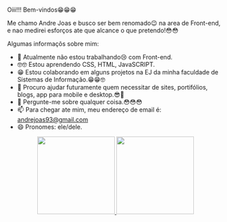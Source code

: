 ### 

Oiii!!!
Bem-vindos😁😁😁


Me chamo Andre Joas e busco ser bem renomado😉 na area de Front-end, 
e nao medirei esforços ate que alcance o que pretendo!😳😳

Algumas informaçõs sobre mim:

- 🔭 Atualmente não estou trabalhando😢 com Front-end.
- 🤓🤓 Estou aprendendo CSS, HTML, JavaSCRIPT.
- 😁 Estou colaborando em alguns projetos na EJ da minha faculdade de Sistemas de Informação.😁😁🤓 
- 🤔 Procuro ajudar futuramente quem necessitar de sites, portifólios, blogs, app para mobile e desktop.😎💖 
- 💬 Pergunte-me sobre qualquer coisa.😳😳😳
- 📫 Para chegar ate mim, meu endereço de email é: andrejoas93@gmail.com
- 😄 Pronomes: ele/dele.

<div align="center">
  <a href="https://github.com/AndreJoas/Andrejoas.git">
  <img height="180em" src="https://github-readme-stats.vercel.app/api?username=AndreJoas&show_icons=true&theme=dark&include_all_commits=true&count_private=true"/>
  <img height="180em" src="https://github-readme-stats.vercel.app/api/top-langs/?username=AndreJoas&layout=compact&langs_count=7&theme=dark"/>
</div>
  

  ##
